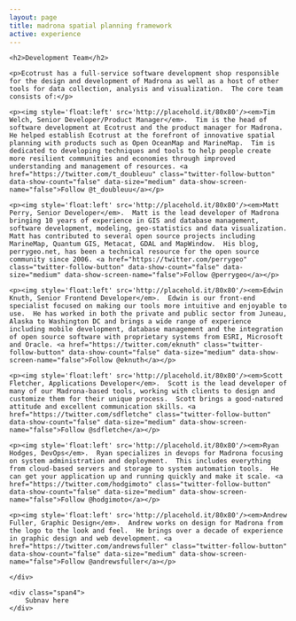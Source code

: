 ```yaml
---
layout: page
title: madrona spatial planning framework
active: experience
---
```


<div class="row">
    <div class="span8">

	<h2>Development Team</h2>            

	<p>Ecotrust has a full-service software development shop responsible for the design and development of Madrona as well as a host of other tools for data collection, analysis and visualization.  The core team consists of:</p>

	<p><img style='float:left' src='http://placehold.it/80x80'/><em>Tim Welch, Senior Developer/Product Manager</em>.  Tim is the head of software development at Ecotrust and the product manager for Madrona.  He helped establish Ecotrust at the forefront of innovative spatial planning with products such as Open OceanMap and MarineMap.  Tim is dedicated to developing techniques and tools to help people create more resilient communities and economies through improved understanding and management of resources. <a href="https://twitter.com/t_doubleuu" class="twitter-follow-button" data-show-count="false" data-size="medium" data-show-screen-name="false">Follow @t_doubleuu</a></p>

	<p><img style='float:left' src='http://placehold.it/80x80'/><em>Matt Perry, Senior Developer</em>.  Matt is the lead developer of Madrona bringing 10 years of experience in GIS and database management, software development, modeling, geo-statistics and data visualization.  Matt has contributed to several open source projects including MarineMap, Quantum GIS, Metacat, GDAL and MapWindow.  His blog, perrygeo.net, has been a technical resource for the open source community since 2006. <a href="https://twitter.com/perrygeo" class="twitter-follow-button" data-show-count="false" data-size="medium" data-show-screen-name="false">Follow @perrygeo</a></p>

	<p><img style='float:left' src='http://placehold.it/80x80'/><em>Edwin Knuth, Senior Frontend Developer</em>.  Edwin is our front-end specialist focused on making our tools more intuitive and enjoyable to use.  He has worked in both the private and public sector from Juneau, Alaska to Washington DC and brings a wide range of experience including mobile development, database management and the integration of open source software with proprietary systems from ESRI, Microsoft and Oracle. <a href="https://twitter.com/eknuth" class="twitter-follow-button" data-show-count="false" data-size="medium" data-show-screen-name="false">Follow @eknuth</a></p>
	
	<p><img style='float:left' src='http://placehold.it/80x80'/><em>Scott Fletcher, Applications Developer</em>.  Scott is the lead developer of many of our Madrona-based tools, working with clients to design and customize them for their unique process.  Scott brings a good-natured attitude and excellent communication skills. <a href="https://twitter.com/sdfletche" class="twitter-follow-button" data-show-count="false" data-size="medium" data-show-screen-name="false">Follow @sdfletche</a></p>

	<p><img style='float:left' src='http://placehold.it/80x80'/><em>Ryan Hodges, DevOps</em>.  Ryan specializes in devops for Madrona focusing on system administration and deployment.  This includes everything from cloud-based servers and storage to system automation tools.  He can get your application up and running quickly and make it scale. <a href="https://twitter.com/hodgimoto" class="twitter-follow-button" data-show-count="false" data-size="medium" data-show-screen-name="false">Follow @hodgimoto</a></p>

	<p><img style='float:left' src='http://placehold.it/80x80'/><em>Andrew Fuller, Graphic Design</em>.  Andrew works on design for Madrona from the logo to the look and feel.  He brings over a decade of experience in graphic design and web development. <a href="https://twitter.com/andrewsfuller" class="twitter-follow-button" data-show-count="false" data-size="medium" data-show-screen-name="false">Follow @andrewsfuller</a></p>

	</div>
    
    <div class="span4">
        Subnav here  
    </div>
</div>